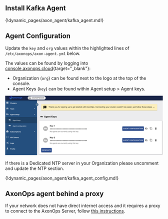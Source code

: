 
## Install Kafka Agent

{!dynamic_pages/axon_agent/kafka_agent.md!}

## Agent Configuration

Update the `key` and `org` values within the highlighted lines of
`/etc/axonops/axon-agent.yml` below.

The values can be found by logging into
[console.axonops.cloud](https://console.axonops.cloud){target="_blank"}:

* Organization (`org`) can be found next to the logo at the top of the console.
* Agent Keys (`key`) can be found within Agent setup > Agent keys.

![Console Screenshot](agent_keys.png)

If there is a Dedicated NTP server in your Organization please uncomment and update the NTP section.

{!dynamic_pages/axon_agent/kafka_agent_config.md!}

## AxonOps agent behind a proxy

If your network does not have direct internet access and it requires a proxy to connect to the AxonOps Server, follow
[this instructions](proxy.md).
